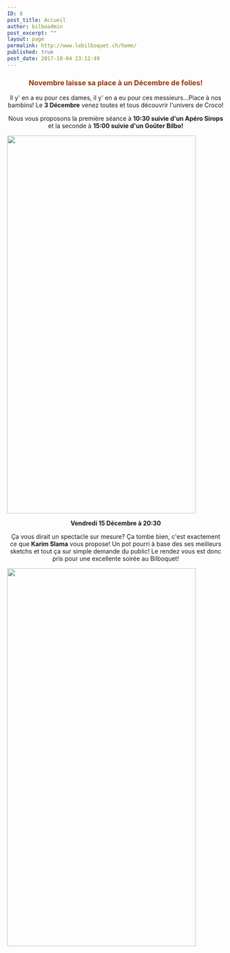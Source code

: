 ```yaml
---
ID: 8
post_title: Accueil
author: bilboadmin
post_excerpt: ""
layout: page
permalink: http://www.lebilboquet.ch/home/
published: true
post_date: 2017-10-04 23:12:49
---
```

<h3 style="text-align: center;"><strong><span style="color: #993300;">Novembre laisse sa place à un Décembre de folies!</span>
</strong></h3>
<p style="text-align: center;">Il y' en a eu pour ces dames, il y' en a eu pour ces messieurs...Place à nos bambins! Le <strong>3 Décembre</strong> venez toutes et tous découvrir l'univers de Croco!</p>
<p style="text-align: center;">Nous vous proposons la première séance à <strong>10:30 suivie d'un Apéro Sirops</strong> et la seconde à <strong>15:00 suivie d'un Goûter Bilbo!</strong></p>
<img class="aligncenter wp-image-65 size-full" src="//www.lebilboquet.ch/wp-content/uploads/2017/06/15.Rikiko.jpg" alt="" width="438" height="875" />
<p style="text-align: center;"><strong>Vendredi 15 Décembre à 20:30</strong></p>
<p style="text-align: center;">Ça vous dirait un spectacle sur mesure? Ça tombe bien, c'est exactement ce que <strong>Karim Slama</strong> vous propose! Un pot pourri à base des ses meilleurs sketchs et tout ça sur simple demande du public! Le rendez vous est donc pris pour une excellente soirée au Bilboquet!</p>
<img class="aligncenter wp-image-56 size-full" src="//www.lebilboquet.ch/wp-content/uploads/2017/06/5.Karim-Slama.jpg" alt="" width="438" height="875" />